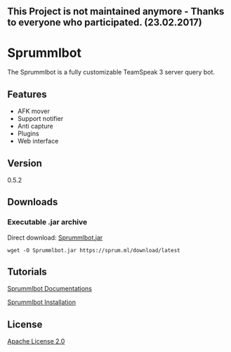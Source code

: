 ## This Project is not maintained anymore - Thanks to everyone who participated. (23.02.2017)


# Sprummlbot
The Sprummlbot is a fully customizable TeamSpeak 3 server query bot.

## Features
 - AFK mover
 - Support notifier
 - Anti capture
 - Plugins
 - Web interface
 
## Version
0.5.2

## Downloads

### Executable .jar archive
Direct download: [Sprummlbot.jar](https://sprum.ml/download/latest)

`wget -O Sprummlbot.jar https://sprum.ml/download/latest`

## Tutorials
[Sprummlbot Documentations](https://sprum.ml/doc)

[Sprummlbot Installation](https://sprum.ml/forum/thread.php?id=1)

## License
[Apache License 2.0](LICENSE)
